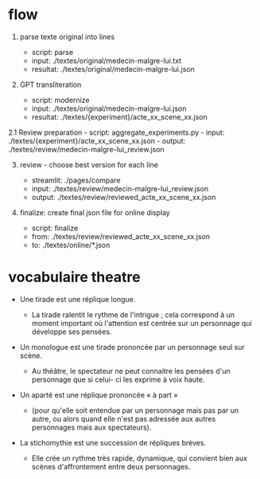 # flow

1. parse texte original into lines
    - script: parse
    - input: ./textes/original/medecin-malgre-lui.txt
    - resultat: ./textes/original/medecin-malgre-lui.json

2. GPT transliteration
    - script: modernize
    - input: ./textes/original/medecin-malgre-lui.json
    - resultat: ./textes/{experiment}/acte_xx_scene_xx.json

2.1 Review preparation
    - script: aggregate_experiments.py
    - input: ./textes/{experiment}/acte_xx_scene_xx.json
    - output: ./textes/review/medecin-malgre-lui_review.json

3. review - choose best version for each line
    - streamlit: ./pages/compare
    - input: ./textes/review/medecin-malgre-lui_review.json
    - output: ./textes/review/reviewed_acte_xx_scene_xx.json

4. finalize: create final json file for online display
    - script: finalize
    - from: ./textes/review/reviewed_acte_xx_scene_xx.json
    - to: ./textes/online/*.json



# vocabulaire theatre
- Une tirade est une réplique longue.
    -  La tirade ralentit le rythme de l'intrigue ; cela correspond à un moment important où l'attention est centrée sur un personnage qui développe ses pensées.

- Un monologue est une tirade prononcée par un personnage seul sur scène.
    - Au théâtre, le spectateur ne peut connaitre les pensées d'un personnage que si celui- ci les exprime à voix haute.

- Un aparté est une réplique prononcée « à part »
    - (pour qu'elle soit entendue par un personnage mais pas par un autre, ou alors quand elle n'est pas adressée aux autres personnages mais aux spectateurs).

- La stichomythie est une succession de répliques brèves.
    - Elle crée un rythme très rapide, dynamique, qui convient bien aux scènes d'affrontement entre deux personnages.
